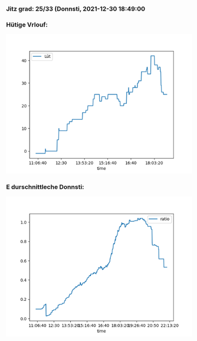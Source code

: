 ### Jitz grad: 25/33 (Donnsti, 2021-12-30 18:49:00

### Hütige Vrlouf:
![Graph](Today.png)

### E durschnittleche Donnsti:
![Graph](Donnsti.png)